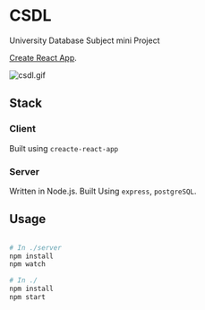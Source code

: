 # CSDL
University Database Subject mini Project

[Create React App](https://github.com/facebook/create-react-app).

![csdl.gif](https://i.imgur.com/InPjuQn.gif)

## Stack

### Client

Built using `creacte-react-app`

### Server

Written in Node.js. Built Using `express`, `postgreSQL`.


## Usage

```sh

# In ./server
npm install
npm watch

# In ./
npm install
npm start
```
